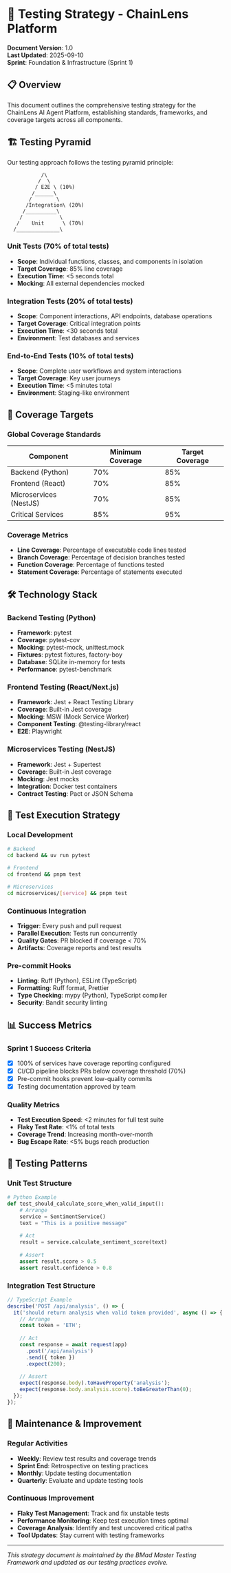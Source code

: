 # 🎯 Testing Strategy - ChainLens Platform

**Document Version**: 1.0  
**Last Updated**: 2025-09-10  
**Sprint**: Foundation & Infrastructure (Sprint 1)

## 📋 Overview

This document outlines the comprehensive testing strategy for the ChainLens AI Agent Platform, establishing standards, frameworks, and coverage targets across all components.

## 🏗️ Testing Pyramid

Our testing approach follows the testing pyramid principle:

```
           /\
          /  \
         / E2E \ (10%)
        /______\
       /        \
      /Integration\ (20%)
     /__________\
    /            \
   /    Unit      \ (70%)
  /______________\
```

### **Unit Tests (70% of total tests)**
- **Scope**: Individual functions, classes, and components in isolation
- **Target Coverage**: 85% line coverage
- **Execution Time**: <5 seconds total
- **Mocking**: All external dependencies mocked

### **Integration Tests (20% of total tests)**
- **Scope**: Component interactions, API endpoints, database operations
- **Target Coverage**: Critical integration points
- **Execution Time**: <30 seconds total
- **Environment**: Test databases and services

### **End-to-End Tests (10% of total tests)**
- **Scope**: Complete user workflows and system interactions
- **Target Coverage**: Key user journeys
- **Execution Time**: <5 minutes total
- **Environment**: Staging-like environment

## 🎯 Coverage Targets

### **Global Coverage Standards**
| Component | Minimum Coverage | Target Coverage |
|-----------|-----------------|------------------|
| Backend (Python) | 70% | 85% |
| Frontend (React) | 70% | 85% |
| Microservices (NestJS) | 70% | 85% |
| Critical Services | 85% | 95% |

### **Coverage Metrics**
- **Line Coverage**: Percentage of executable code lines tested
- **Branch Coverage**: Percentage of decision branches tested  
- **Function Coverage**: Percentage of functions tested
- **Statement Coverage**: Percentage of statements executed

## 🛠️ Technology Stack

### **Backend Testing (Python)**
- **Framework**: pytest
- **Coverage**: pytest-cov
- **Mocking**: pytest-mock, unittest.mock
- **Fixtures**: pytest fixtures, factory-boy
- **Database**: SQLite in-memory for tests
- **Performance**: pytest-benchmark

### **Frontend Testing (React/Next.js)**
- **Framework**: Jest + React Testing Library
- **Coverage**: Built-in Jest coverage
- **Mocking**: MSW (Mock Service Worker)
- **Component Testing**: @testing-library/react
- **E2E**: Playwright

### **Microservices Testing (NestJS)**
- **Framework**: Jest + Supertest
- **Coverage**: Built-in Jest coverage
- **Mocking**: Jest mocks
- **Integration**: Docker test containers
- **Contract Testing**: Pact or JSON Schema

## 🔄 Test Execution Strategy

### **Local Development**
```bash
# Backend
cd backend && uv run pytest

# Frontend  
cd frontend && pnpm test

# Microservices
cd microservices/[service] && pnpm test
```

### **Continuous Integration**
- **Trigger**: Every push and pull request
- **Parallel Execution**: Tests run concurrently
- **Quality Gates**: PR blocked if coverage < 70%
- **Artifacts**: Coverage reports and test results

### **Pre-commit Hooks**
- **Linting**: Ruff (Python), ESLint (TypeScript)
- **Formatting**: Ruff format, Prettier
- **Type Checking**: mypy (Python), TypeScript compiler
- **Security**: Bandit security linting

## 📊 Success Metrics

### **Sprint 1 Success Criteria**
- [x] 100% of services have coverage reporting configured
- [x] CI/CD pipeline blocks PRs below coverage threshold (70%)
- [x] Pre-commit hooks prevent low-quality commits
- [x] Testing documentation approved by team

### **Quality Metrics**
- **Test Execution Speed**: <2 minutes for full test suite
- **Flaky Test Rate**: <1% of total tests
- **Coverage Trend**: Increasing month-over-month
- **Bug Escape Rate**: <5% bugs reach production

## 🎨 Testing Patterns

### **Unit Test Structure**
```python
# Python Example
def test_should_calculate_score_when_valid_input():
    # Arrange
    service = SentimentService()
    text = "This is a positive message"
    
    # Act
    result = service.calculate_sentiment_score(text)
    
    # Assert
    assert result.score > 0.5
    assert result.confidence > 0.8
```

### **Integration Test Structure**
```typescript
// TypeScript Example
describe('POST /api/analysis', () => {
  it('should return analysis when valid token provided', async () => {
    // Arrange
    const token = 'ETH';
    
    // Act
    const response = await request(app)
      .post('/api/analysis')
      .send({ token })
      .expect(200);
    
    // Assert
    expect(response.body).toHaveProperty('analysis');
    expect(response.body.analysis.score).toBeGreaterThan(0);
  });
});
```

## 🔧 Maintenance & Improvement

### **Regular Activities**
- **Weekly**: Review test results and coverage trends
- **Sprint End**: Retrospective on testing practices
- **Monthly**: Update testing documentation
- **Quarterly**: Evaluate and update testing tools

### **Continuous Improvement**
- **Flaky Test Management**: Track and fix unstable tests
- **Performance Monitoring**: Keep test execution times optimal
- **Coverage Analysis**: Identify and test uncovered critical paths
- **Tool Updates**: Stay current with testing frameworks

---

*This strategy document is maintained by the BMad Master Testing Framework and updated as our testing practices evolve.*
